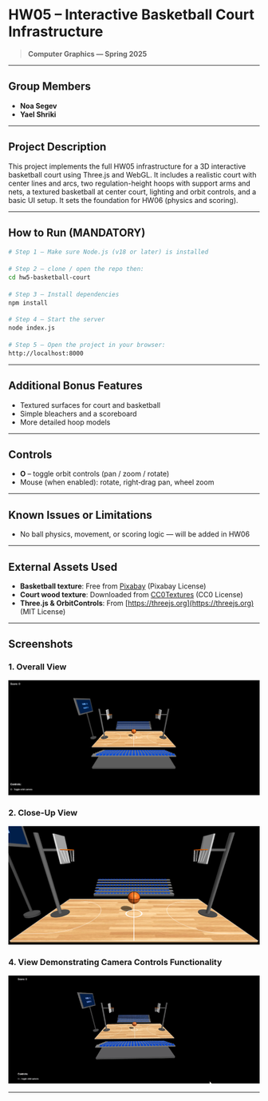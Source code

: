 # HW05 – Interactive Basketball Court Infrastructure  
> **Computer Graphics — Spring 2025**

---

## Group Members 

- **Noa Segev**  
- **Yael Shriki**

---

## Project Description

This project implements the full HW05 infrastructure for a 3D interactive basketball court using Three.js and WebGL. It includes a realistic court with center lines and arcs, two regulation-height hoops with support arms and nets, a textured basketball at center court, lighting and orbit controls, and a basic UI setup. It sets the foundation for HW06 (physics and scoring).

---

## How to Run (MANDATORY)

```bash
# Step 1 – Make sure Node.js (v18 or later) is installed

# Step 2 – clone / open the repo then:
cd hw5-basketball-court

# Step 3 – Install dependencies
npm install

# Step 4 – Start the server
node index.js

# Step 5 – Open the project in your browser:
http://localhost:8000
```

---

## Additional Bonus Features

- Textured surfaces for court and basketball
- Simple bleachers and a scoreboard
- More detailed hoop models

---

## Controls

* **O** – toggle orbit controls (pan / zoom / rotate)
* Mouse (when enabled): rotate, right‑drag pan, wheel zoom

---

## Known Issues or Limitations

- No ball physics, movement, or scoring logic — will be added in HW06

---

## External Assets Used

- **Basketball texture**: Free from [Pixabay](https://pixabay.com) (Pixabay License)
- **Court wood texture**: Downloaded from [CC0Textures](https://cc0textures.com) (CC0 License)
- **Three.js & OrbitControls**: From [https://threejs.org](https://threejs.org) (MIT License)

---

## Screenshots 

### 1. Overall View
![Overall View](screenshots/overall_view.png)

### 2. Close-Up View
![Closeup](screenshots/center_ball_and_hoops_closeup.png)

### 4. View Demonstrating Camera Controls Functionality
![Orbit Demo](screenshots/orbit_controls_demo.gif)

---

